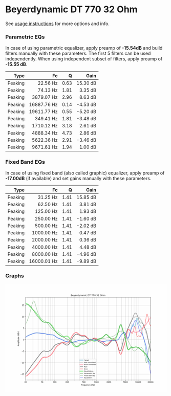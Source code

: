 # Beyerdynamic DT 770 32 Ohm
See [usage instructions](https://github.com/jaakkopasanen/AutoEq#usage) for more options and info.

### Parametric EQs
In case of using parametric equalizer, apply preamp of **-15.54dB** and build filters manually
with these parameters. The first 5 filters can be used independently.
When using independent subset of filters, apply preamp of **-15.55 dB**.

| Type    | Fc          |    Q | Gain     |
|--------:|------------:|-----:|---------:|
| Peaking | 22.56 Hz    | 0.63 | 15.30 dB |
| Peaking | 74.13 Hz    | 1.81 | 3.35 dB  |
| Peaking | 3879.07 Hz  | 2.96 | 8.63 dB  |
| Peaking | 16887.76 Hz | 0.14 | -4.53 dB |
| Peaking | 19611.77 Hz | 0.55 | -5.20 dB |
| Peaking | 349.41 Hz   | 1.81 | -3.48 dB |
| Peaking | 1710.12 Hz  | 3.18 | 2.61 dB  |
| Peaking | 4888.34 Hz  | 4.73 | 2.86 dB  |
| Peaking | 5622.36 Hz  | 2.91 | -3.46 dB |
| Peaking | 9671.61 Hz  | 1.94 | 1.00 dB  |

### Fixed Band EQs
In case of using fixed band (also called graphic) equalizer, apply preamp of **-17.00dB**
(if available) and set gains manually with these parameters.

| Type    | Fc          |    Q | Gain     |
|--------:|------------:|-----:|---------:|
| Peaking | 31.25 Hz    | 1.41 | 15.85 dB |
| Peaking | 62.50 Hz    | 1.41 | 3.81 dB  |
| Peaking | 125.00 Hz   | 1.41 | 1.93 dB  |
| Peaking | 250.00 Hz   | 1.41 | -1.60 dB |
| Peaking | 500.00 Hz   | 1.41 | -2.02 dB |
| Peaking | 1000.00 Hz  | 1.41 | 0.47 dB  |
| Peaking | 2000.00 Hz  | 1.41 | 0.36 dB  |
| Peaking | 4000.00 Hz  | 1.41 | 4.48 dB  |
| Peaking | 8000.00 Hz  | 1.41 | -4.96 dB |
| Peaking | 16000.01 Hz | 1.41 | -9.89 dB |

### Graphs
![](./Beyerdynamic%20DT%20770%2032%20Ohm.png)